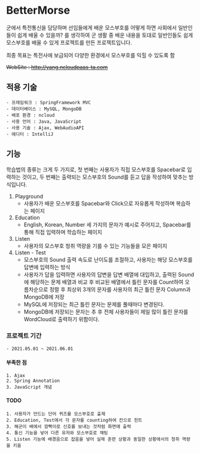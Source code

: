 # BetterMorse

군에서 특전통신을 담당하며 선임들에게 배운 모스부호를 어떻게 하면 
사회에서 일반인들이 쉽게 배울 수 있을까?
를 생각하여  군 생활 중 배운 내용을 토대로
일반인들도 쉽게 모스부호를 배울 수 있게 프로젝트를 만든 프로젝트입니다.

최종 목표는 특전사에 보급되어 다양한 환경에서 모스부호를 익힐 수 있도록 함

~~WebSite : http://yang.ncloudpaas-ta.com~~

## 적용 기술
	- 프레임워크 : SpringFramework MVC
	- 데이터베이스 : MySQL, MongoDB
	- 배포 환경 : ncloud
	- 사용 언어 : Java, JavaScript
	- 사용 기술 : Ajax, WebAudioAPI
	- 에디터 : IntelliJ

## 기능

학습법의 종류는 크게 두 가지로, 첫 번째는 사용자가 직접 모스부호를 Spacebar로 입력하는 것이고, 두 번째는 출력되는 모스부호의 Sound를 듣고 답을 작성하여 맞추는 방식입니다.

1. Playground
	- 사용자가 배운 모스부호를 Spacebar와 Click으로 자유롭게 작성하며 복습하는 페이지 
2. Education
	- English, Korean, Number 세 가지의 문자가 예시로 주어지고, Spacebar를 통해 직접 입력하며 학습하는 페이지
3. Listen
	- 사용자의 모스부호 청취 역량을 기를 수 있는 기능들을 모은 페이지
4. Listen - Test
	- 모스부호의 Sound 출력 속도로 난이도를 조절하고, 사용자는 해당 모스부호를 답변에 입력하는 방식
	- 사용자가 답을 입력하면 사용자의 답변을 답변 배열에 대입하고, 출력된 Sound에 해당하는 문제 배열과 비교 후 비교된 배열에서 틀린 문자를 Count하여 오름차순으로 정렬 후 최상위 3개의 문자를 사용자의 최근 틀린 문자 Column과 MongoDB에 저장
	- MySQL에 저장되는 최근 틀린 문자는 문제를 풀때마다 변경된다.
	- MongoDB에 저장되는 문자는 추 후 전체 사용자들이 제일 많이 틀린 문자를 WordCloud로 출력하기 위함이다.

### 프로젝트 기간 
	- 2021.05.01 ~ 2021.06.01

#### 부족한 점
	1. Ajax
	2. Spring Annotation
	3. JavaScript 개념

#### TODO
	1. 사용자가 만드는 단어 퀴즈를 모스부호로 출제
	2. Education, Test에서 각 문자를 counting하여 칸으로 힌트
	3. 해군이 배에서 깜빡이로 신호를 보내는 것처럼 화면에 출력
	4. 통신 기능을 넣어 다른 유저와 모스부호로 채팅
	5. Listen 기능에 배경음으로 잡음을 넣어 실제 훈련 상황과 동일한 상황에서의 청취 역량을 키움
